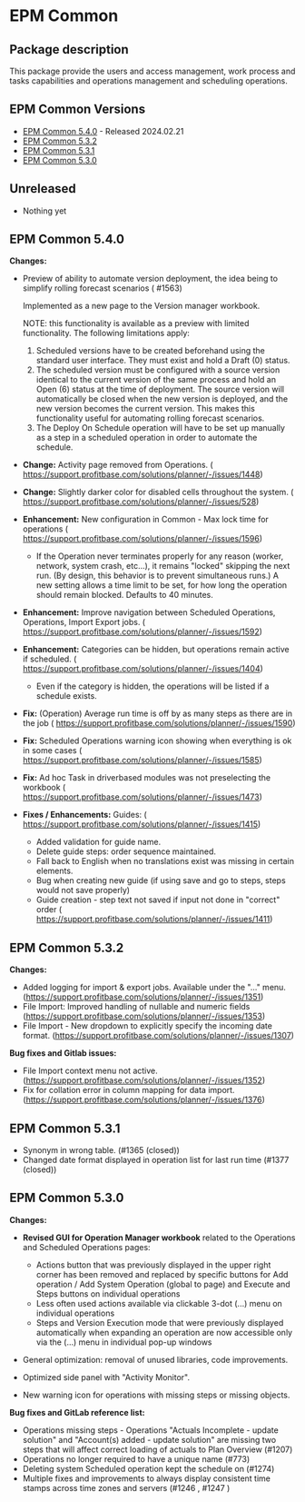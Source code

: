 # EPM Common

## Package description

This package provide the users and access management, work process and tasks capabilities and operations management and scheduling operations.

## EPM Common Versions

- [EPM Common 5.4.0](#epm-common-540) - Released 2024.02.21
- [EPM Common 5.3.2](#epm-common-532)
- [EPM Common 5.3.1](#epm-common-531)
- [EPM Common 5.3.0](#epm-common-530)

## Unreleased

- Nothing yet

## EPM Common 5.4.0

**Changes:**

- Preview of ability to automate version deployment, the idea being to simplify rolling forecast scenarios ( #1563)

  Implemented as a new page to the Version manager workbook.

  NOTE: this functionality is available as a preview with limited functionality. The following limitations apply:
  1. Scheduled versions have to be created beforehand using the standard user interface. They must exist and hold a Draft (0) status.
  2. The scheduled version must be configured with a source version identical to the current version of the same process and hold an Open (6) status at the time of deployment. The source version will automatically be closed when the new version is deployed, and the new version becomes the current version. This makes this functionality useful for automating rolling forecast scenarios.
  3. The Deploy On Schedule operation will have to be set up manually as a step in a scheduled operation in order to automate the schedule.
- **Change:** Activity page removed from Operations. ( <https://support.profitbase.com/solutions/planner/-/issues/1448>)
- **Change:** Slightly darker color for disabled cells throughout the system. ( <https://support.profitbase.com/solutions/planner/-/issues/528>)
- **Enhancement:** New configuration in Common - Max lock time for operations ( <https://support.profitbase.com/solutions/planner/-/issues/1596>)
  - If the Operation never terminates properly for any reason (worker, network, system crash, etc...),  it remains "locked" skipping  the next run. (By design, this behavior is to prevent simultaneous runs.) A new setting allows a time limit to be set, for how long the operation should remain blocked. Defaults to 40 minutes.
- **Enhancement:** Improve navigation between Scheduled Operations, Operations, Import Export jobs. ( <https://support.profitbase.com/solutions/planner/-/issues/1592>)
- **Enhancement:** Categories can be hidden, but operations remain active if scheduled. ( <https://support.profitbase.com/solutions/planner/-/issues/1404>)
  - Even if the category is hidden, the operations will be listed if a schedule exists.
- **Fix:** (Operation) Average run time is off by as many steps as there are in the job ( <https://support.profitbase.com/solutions/planner/-/issues/1590>)
- **Fix:** Scheduled Operations warning icon showing when everything is ok in some cases ( <https://support.profitbase.com/solutions/planner/-/issues/1585>)
- **Fix:** Ad hoc Task in driverbased modules was not preselecting the workbook ( <https://support.profitbase.com/solutions/planner/-/issues/1473>)
- **Fixes / Enhancements:** Guides: ( <https://support.profitbase.com/solutions/planner/-/issues/1415>)
  - Added validation for guide name.
  - Delete guide steps: order sequence maintained.
  - Fall back to English when no translations exist was missing in certain elements.
  - Bug when creating new guide (if using save and go to steps, steps would not save properly)
  - Guide creation - step text not saved if input not done in "correct" order ( <https://support.profitbase.com/solutions/planner/-/issues/1411>)

## EPM Common 5.3.2

**Changes:**

- Added logging for import & export jobs. Available under the "..." menu. (<https://support.profitbase.com/solutions/planner/-/issues/1351>)
- File Import: Improved handling of nullable and numeric fields (<https://support.profitbase.com/solutions/planner/-/issues/1353>)
- File Import - New dropdown to explicitly specify the incoming date format. (<https://support.profitbase.com/solutions/planner/-/issues/1307>)

**Bug fixes and Gitlab issues:**

- File Import context menu not active. (<https://support.profitbase.com/solutions/planner/-/issues/1352>)
- Fix for collation error in column mapping for data import.  (<https://support.profitbase.com/solutions/planner/-/issues/1376>)

## EPM Common 5.3.1

- Synonym in wrong table. (#1365 (closed))
- Changed date format displayed in operation list for last run time (#1377 (closed))

## EPM Common 5.3.0

**Changes:**

- **Revised GUI for Operation Manager workbook** related to the Operations and Scheduled Operations pages:

  - Actions button that was previously displayed in the upper right corner has been removed and replaced by specific buttons for Add operation / Add System Operation (global to page) and Execute and Steps buttons on individual operations
  - Less often used actions available via clickable 3-dot (...) menu on individual operations
  - Steps and Version Execution mode that were previously displayed automatically when expanding an operation are now accessible only via the (...) menu in individual pop-up windows

- General optimization: removal of unused libraries, code improvements.
- Optimized side panel with "Activity Monitor".
- New warning icon for operations with missing steps or missing objects.

**Bug fixes and GitLab reference list:**

- Operations missing steps - Operations "Actuals Incomplete - update solution" and "Account(s) added - update solution" are missing two steps that will affect correct loading of actuals to Plan Overview (#1207)
- Operations no longer required to have a unique name (#773)
- Deleting system Scheduled operation kept the schedule on (#1274)
- Multiple fixes and improvements to always display consistent time stamps across time zones and servers (#1246 , #1247 )
